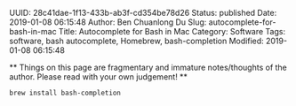 UUID: 28c41dae-1f13-433b-ab3f-cd354be78d26
Status: published
Date: 2019-01-08 06:15:48
Author: Ben Chuanlong Du
Slug: autocomplete-for-bash-in-mac
Title: Autocomplete for Bash in Mac
Category: Software
Tags: software, bash autocomplete, Homebrew, bash-completion 
Modified: 2019-01-08 06:15:48

**
Things on this page are
fragmentary and immature notes/thoughts of the author.
Please read with your own judgement!
**

```bash
brew install bash-completion
```
